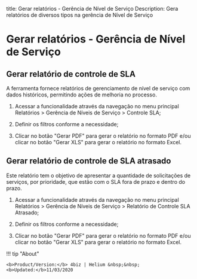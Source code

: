 title: Gerar relatórios - Gerência de Nível de Serviço
Description: Gera relatórios de diversos tipos na gerência de Nível de Serviço
# Gerar relatórios - Gerência de Nível de Serviço

Gerar relatório de controle de SLA
---------------------------------

A ferramenta fornece relatórios de gerenciamento de nível de serviço com dados históricos, permitindo ações de melhoria no processo.


1.  Acessar a funcionalidade através da navegação no menu principal Relatórios
    \> Gerência de Níveis de Serviço \> Controle SLA;

2.  Definir os filtros conforme a necessidade;

3.  Clicar no botão "Gerar PDF" para gerar o relatório no formato PDF e/ou
    clicar no botão "Gerar XLS" para gerar o relatório no formato Excel.

Gerar relatório de controle de SLA atrasado
--------------

Este relatório tem o objetivo de apresentar a quantidade de solicitações de
serviços, por prioridade, que estão com o SLA fora de prazo e dentro do prazo.


1.  Acessar a funcionalidade através da navegação no menu principal Relatórios
    \> Gerência de Níveis de Serviço \> Relatório de Controle SLA Atrasado;

2.  Definir os filtros conforme a necessidade;

3.  Clicar no botão "Gerar PDF" para gerar o relatório no formato PDF e/ou
    clicar no botão "Gerar XLS" para gerar o relatório no formato Excel.


<!-- <i class='fa fa-youtube-play  fa-2x' style='color:#97ce17;vertical-align: middle;'> </i> [Video Library](https://www.youtube.com/playlist?list=PLB5qK2uzf2ROiBpoLlvJGu-Lsyzs6OYm-)'
-->
!!! tip "About"

    <b>Product/Version:</b> 4biz | Helium &nbsp;&nbsp;
    <b>Updated:</b>11/03/2020
